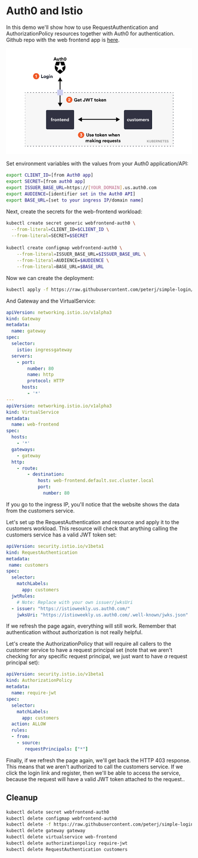 # Auth0 and Istio

In this demo we'll show how to use RequestAuthentication and AuthorizationPolicy resources together with Auth0 for authentication. Github repo with the web frontend app is [here](https://github.com/peterj/simple-login).

![arch](arch.png)

Set environment variables with the values from your Auth0 application/API:

```sh
export CLIENT_ID=[from Auth0 app]
export SECRET=[from auth0 app]
export ISSUER_BASE_URL=https://[YOUR_DOMAIN].us.auth0.com
export AUDIENCE=[identifier set in the Auth0 API]
export BASE_URL=[set to your ingress IP/domain name]
```

Next, create the secrets for the web-frontend workload:

```sh
kubectl create secret generic webfrontend-auth0 \
  --from-literal=CLIENT_ID=$CLIENT_ID \
  --from-literal=SECRET=$SECRET

kubectl create configmap webfrontend-auth0 \
    --from-literal=ISSUER_BASE_URL=$ISSUER_BASE_URL \
    --from-literal=AUDIENCE=$AUDIENCE \
    --from-literal=BASE_URL=$BASE_URL
```

Now we can create the deployment:

```sh
kubectl apply -f https://raw.githubusercontent.com/peterj/simple-login/main/k8s/deploy.yaml
```

And Gateway and the VirtualService:

```yaml
apiVersion: networking.istio.io/v1alpha3
kind: Gateway
metadata:
  name: gateway
spec:
  selector:
    istio: ingressgateway
  servers:
    - port:
        number: 80
        name: http
        protocol: HTTP
      hosts:
        - '*'
---
apiVersion: networking.istio.io/v1alpha3
kind: VirtualService
metadata:
  name: web-frontend
spec:
  hosts:
    - '*'
  gateways:
    - gateway
  http:
    - route:
        - destination:
            host: web-frontend.default.svc.cluster.local
            port:
              number: 80
```

If you go to the ingress IP, you'll notice that the website shows the data from the customers service. 

Let's set up the RequestAuthentication and resource and apply it to the customers workload. This resource will check that anything calling the customers service has a valid JWT token set:

```yaml
apiVersion: security.istio.io/v1beta1
kind: RequestAuthentication
metadata:
 name: customers
spec:
  selector:
    matchLabels:
      app: customers
  jwtRules:
    # Note: Replace with your own issuer/jwksUri
  - issuer: "https://istioweekly.us.auth0.com/"
    jwksUri: "https://istioweekly.us.auth0.com/.well-known/jwks.json"
```

If we refresh the page again, everything will still work. Remember that authentication without authorization is not really helpful.

Let's create the AuthorizationPolicy that will require all callers to the customer service to have a request principal set (note that we aren't checking for any specific request principal, we just want to have *a* request principal set):

```yaml
apiVersion: security.istio.io/v1beta1
kind: AuthorizationPolicy
metadata:
  name: require-jwt
spec:
  selector:
    matchLabels:
      app: customers
  action: ALLOW
  rules:
  - from:
    - source:
       requestPrincipals: ["*"]
```

Finally, if we refresh the page again, we'll  get back the HTTP 403 response. This means that we aren't authorized to call the customers service. If we click the login link and register, then we'll be able to access the service, because the request will have a valid JWT token attached to the request..

## Cleanup 

```sh
kubectl delete secret webfrontend-auth0
kubectl delete configmap webfrontend-auth0
kubectl delete -f https://raw.githubusercontent.com/peterj/simple-login/main/k8s/deploy.yaml
kubectl delete gateway gateway
kubectl delete virtualservice web-frontend
kubectl delete authorizationpolicy require-jwt
kubectl delete RequestAuthentication customers
```